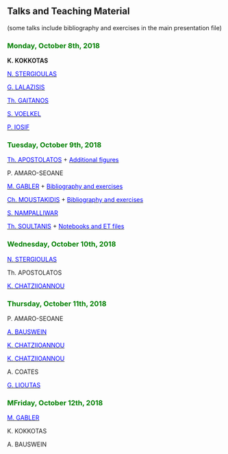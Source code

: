 ## Talks and Teaching Material

(some talks include bibliography and exercises in the main presentation file)

### <span style="color:green">Monday, October 8th, 2018</span>

**K. KOKKOTAS**

[<span style="color:blue">N. STERGIOULAS</span>](https://github.com/niksterg/gw_summer2018/raw/master/Stergioulas-1.pdf)

[<span style="color:blue">G. LALAZISIS</span>](https://github.com/niksterg/gw_summer2018/raw/master/Lalazisis.pdf)

[<span style="color:blue">Th. GAITANOS</span>](https://github.com/niksterg/gw_summer2018/raw/master/Gaitanos.pdf)

[<span style="color:blue">S. VOELKEL</span>](https://github.com/niksterg/gw_summer2018/raw/master/Voelkel.pdf)

[<span style="color:blue">P. IOSIF</span>](https://github.com/niksterg/gw_summer2018/raw/master/Iosif.pdf)

### <span style="color:green">Tuesday, October 9th, 2018</span>

[<span style="color:blue">Th. APOSTOLATOS</span>](https://github.com/niksterg/gw_summer2018/raw/master/Apostolatos-1.pdf) + [<span style="color:blue">Additional figures</span>](https://github.com/niksterg/gw_summer2018/raw/master/Apostolatos-1b.pdf)


P. AMARO-SEOANE

[<span style="color:blue">M. GABLER</span>](https://github.com/niksterg/gw_summer2018/raw/master/Gabler-1.pdf) + [<span style="color:blue">Bibliography and exercises</span>](https://github.com/niksterg/gw_summer2018/raw/master/Gabler-1b.pdf)

[<span style="color:blue">Ch. MOUSTAKIDIS</span>](https://github.com/niksterg/gw_summer2018/raw/master/Moustakidis.pdf) + [<span style="color:blue">Bibliography and exercises</span>](https://github.com/niksterg/gw_summer2018/raw/master/Moustakidis-2.pdf)

[<span style="color:blue">S. NAMPALLIWAR</span>](https://github.com/niksterg/gw_summer2018/raw/master/Nampalliwar.pdf)

[<span style="color:blue">Th. SOULTANIS</span>](https://github.com/niksterg/gw_summer2018/raw/master/Soultanis.pdf) + [<span style="color:blue">Notebooks and ET files</span>](https://bitbucket.org/thsoulta/et_thessaloniki/src)

### <span style="color:green">Wednesday, October 10th, 2018</span>

[<span style="color:blue">N. STERGIOULAS</span>](https://github.com/niksterg/gw_summer2018/raw/master/Stergioulas-2.pdf)

Th. APOSTOLATOS

[<span style="color:blue">K. CHATZIIOANNOU</span>](https://github.com/niksterg/gw_summer2018/raw/master/Chatziioannou-1.pdf)

### <span style="color:green">Thursday, October 11th, 2018</span>

P. AMARO-SEOANE

[<span style="color:blue">A. BAUSWEIN</span>](https://github.com/niksterg/gw_summer2018/raw/master/Bauswein-1.pdf)

[<span style="color:blue">K. CHATZIIOANNOU</span>](https://github.com/niksterg/gw_summer2018/raw/master/Chatziioannou-2.pdf)

[<span style="color:blue">K. CHATZIIOANNOU</span>](https://github.com/niksterg/gw_summer2018/raw/master/Chatziioannou-3.pdf)

A. COATES

[<span style="color:blue">G. LIOUTAS</span>](https://github.com/niksterg/gw_summer2018/raw/master/Lioutas.pdf)

### <span style="color:green">MFriday, October 12th, 2018</span>

[<span style="color:blue">M. GABLER</span>](https://github.com/niksterg/gw_summer2018/raw/master/Gabler-2.pdf)

K. KOKKOTAS

A. BAUSWEIN

